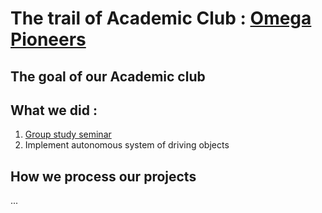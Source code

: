 # The trail of Academic Club : [Omega Pioneers](https://strangecharmsailer.notion.site/Teamspace-Home-b96df80e1abf4e4392d7445ff5820a12?pvs=4)
## The goal of our Academic club

## What we did :
1. [Group study seminar](https://github.com/Womby-Vanitas/Trails/tree/main/~2409)
2. Implement autonomous system of driving objects

## How we process our projects
...
